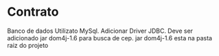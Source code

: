 # Contrato

Banco de dados Utilizato MySql.
Adicionar Driver JDBC.
Deve ser adicionado jar dom4j-1.6 para busca de cep.
jar dom4j-1.6 esta na pasta raiz do projeto
